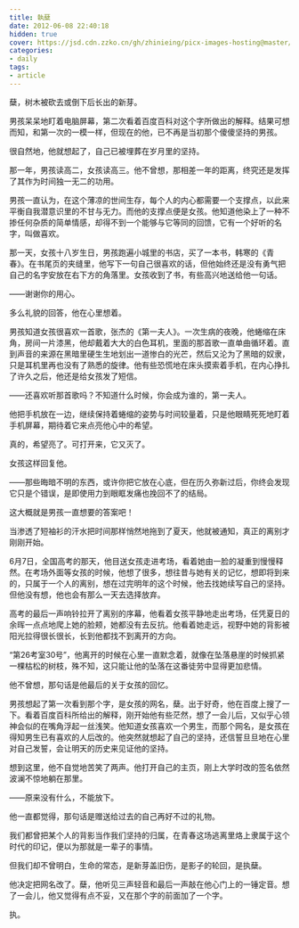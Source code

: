 ```yaml
---
title: 執蘖
date: 2012-06-08 22:40:18
hidden: true
cover: https://jsd.cdn.zzko.cn/gh/zhinieing/picx-images-hosting@master/cover/zhinie.jpg
categories:
- daily
tags:
- article
---
```

蘖，树木被砍去或倒下后长出的新芽。

男孩呆呆地盯着电脑屏幕，第二次看着百度百科对这个字所做出的解释。结果可想而知，和第一次的一模一样，但现在的他，已不再是当初那个傻傻坚持的男孩。

<!-- more -->

很自然地，他就想起了，自己已被埋葬在岁月里的坚持。

那一年，男孩读高二，女孩读高三。他不曾想，那相差一年的距离，终究还是发挥了其作为时间独一无二的功用。

男孩一直认为，在这个薄凉的世间生存，每个人的内心都需要一个支撑点，以此来平衡自我潜意识里的不甘与无力。而他的支撑点便是女孩。他知道他染上了一种不掺任何杂质的简单情感，却得不到一个能够与它等同的回馈，它有一个好听的名字，叫做喜欢。

那一天，女孩十八岁生日，男孩跑遍小城里的书店，买了一本书，韩寒的《青春》。在书尾页的夹缝里，他写下一句自己很喜欢的话，但他始终还是没有勇气把自己的名字安放在右下方的角落里。女孩收到了书，有些高兴地送给他一句话。

——谢谢你的用心。

多么礼貌的回答，他在心里想着。

男孩知道女孩很喜欢一首歌，张杰的《第一夫人》。一次生病的夜晚，他蜷缩在床角，房间一片漆黑，他却戴着大大的白色耳机，里面的那首歌一直单曲循环着。直到声音的来源在黑暗里硬生生地划出一道惨白的光芒，然后又沦为了黑暗的奴隶，只是耳机里再也没有了熟悉的旋律。他有些恐慌地在床头摸索着手机，在内心挣扎了许久之后，他还是给女孩发了短信。

——还喜欢听那首歌吗？不知道什么时候，你会成为谁的，第一夫人。

他把手机放在一边，继续保持着蜷缩的姿势与时间较量着，只是他眼睛死死地盯着手机屏幕，期待着它来点亮他心中的希望。

真的，希望亮了。可打开来，它又灭了。

女孩这样回复他。

——那些晦暗不明的东西，或许你把它放在心底，但在历久弥新过后，你终会发现它只是个错误，是即使用力到眼眶发痛也挽回不了的结局。

这大概就是男孩一直想要的答案吧！

当渗透了短袖衫的汗水把时间那样悄然地拖到了夏天，他就被通知，真正的离别才刚刚开始。

6月7日，全国高考的那天，他目送女孩走进考场，看着她由一脸的凝重到慢慢释然。在考场外面等女孩的时候，他想了很多，想往昔与她有关的记忆，想即将到来的，只属于一个人的离别，想在过完明年的这个时候，他去找她续写自己的坚持。但他没有想，他也会有那么一天去选择放弃。

高考的最后一声响铃拉开了离别的序幕，他看着女孩平静地走出考场，任凭夏日的余晖一点点地爬上她的脸颊，她都没有去反抗。他看着她走远，视野中她的背影被阳光拉得很长很长，长到他都找不到离开的方向。

“第26考室30号”，他离开的时候在心里一直默念着，就像在坠落悬崖的时候抓紧一棵枯松的树枝，殊不知，这只能让他的坠落在这番徒劳中显得更加悲情。

他不曾想，那句话是他最后的关于女孩的回忆。

男孩想起了第一次看到那个字，是女孩的网名，蘖。出于好奇，他在百度上搜了一下。看着百度百科所给出的解释，刚开始他有些茫然，想了一会儿后，又似乎心领神会似的在嘴角浮起一丝浅笑。他知道女孩喜欢一个男生，而那个网名，是女孩在得知男生已有喜欢的人后改的。他突然就想起了自己的坚持，还信誓旦旦地在心里对自己发誓，会让明天的历史来见证他的坚持。

想到这里，他不自觉地苦笑了两声。他打开自己的主页，刚上大学时改的签名依然波澜不惊地躺在那里。

——原来没有什么，不能放下。

他一直都觉得，那句话是赠送给过去的自己再好不过的礼物。

我们都曾把某个人的背影当作我们坚持的归属，在青春这场逃离里烙上隶属于这个时代的印记，便以为那就是一辈子的事情。

但我们却不曾明白，生命的常态，是新芽盖旧伤，是影子的轮回，是执蘖。

他决定把网名改了。蘖，他听见三声轻音和最后一声敲在他心门上的一锤定音。想了一会儿，他又觉得有点不妥，又在那个字的前面加了一个字。

执。

<audio src="http://music.163.com/song/media/outer/url?id=478127.mp3" poster="http://p1.music.126.net/RIOvUtQejxeI5S2sP_nmiw==/3434874333355654.jpg?param=130y130" name="寂しい夜" author="三輪学" loop autoplay>
</audio>